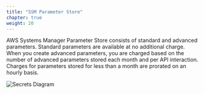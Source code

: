 ```yaml
---
title: "SSM Parameter Store"
chapter: true
weight: 20
---
```


AWS Systems Manager Parameter Store consists of standard and advanced parameters. Standard parameters are available at no additional charge. When you create advanced parameters, you are charged based on the number of advanced parameters stored each month and per API interaction. Charges for parameters stored for less than a month are prorated on an hourly basis. 



![Secrets Diagram](/images/secrets-ssm-diagram.png)